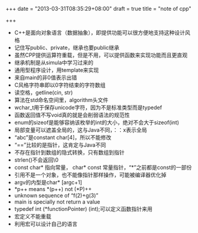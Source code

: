 +++
date = "2013-03-31T08:35:29+08:00"
draft = true
title = "note of cpp"

+++



* C++是面向对象语言（数据抽象），即提供功能可以很方便地支持这种设计风格
* 记住写public、private，继承也要public继承
* 虽然CPP提供运算符重载，但是不用，可以提供函数来实现功能而且更直观
* 继承机制是从simula中学习过来的
* 通用型程序设计，用template来实现
* 来自main的非0值表示出错
* C风格字符串即以0字符结束的字符数组
* 读空格，getline(cin, str)
* 算法在std命名空间里，algorithm头文件
* wchar_t用于保存unicode字符，因为不是标准类型而是typedef
* 函数返回值不写void真的就是会削弱语法的规范性
* enum的sizeof是能够容纳该枚举的int的大小，绝对不会大于sizeof(int)
* 局部变量可以遮盖全局的，这与Java不同，：：x表示全局
* “abc”是constant char[4]，所以不能修改
* “==”比较的是指针，这肯定与Java不同
* 不存在指针到数组的隐式转换，只有数组到指针
* strlen()不会返回\0
* const char* 指向常量， char* const 常量指针，“*”之前都是const的一部份
* 引用不是一个对象，也不能像指针那样操作，可能被编译器优化掉
* argv的内型是char* [argc+1]
* \*p++ means \*(p++) not (\*P)++
* unknown sequence of “f(2)+g(3)”
* main is specially not return a value
* typedef int (*functionPointer) (int);可以定义函数指针来用
* 宏定义不能重载
* 利用宏可以设计自己的语言
